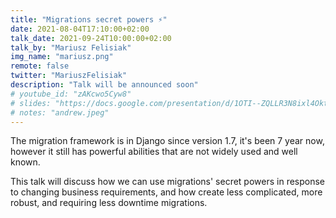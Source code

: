 ```yaml
---
title: "Migrations secret powers ⚡"
date: 2021-08-04T17:10:00+02:00
talk_date: 2021-09-24T10:00:00+02:00
talk_by: "Mariusz Felisiak"
img_name: "mariusz.png"
remote: false
twitter: "MariuszFelisiak"
description: "Talk will be announced soon"
# youtube_id: "zAKcwo5Cyw8"
# slides: "https://docs.google.com/presentation/d/1OTI--ZQLLR3N8ixl4OktEwbXfiau_0BNXicl_3j5uYc/edit?usp=sharing"
# notes: "andrew.jpeg"
---
```


The migration framework is in Django since version 1.7, it's been 7 year now,
however it still has powerful abilities that are not widely used and well known.

This talk will discuss how we can use migrations' secret powers in response to
changing business requirements, and how create less complicated, more robust,
and requiring less downtime migrations.
